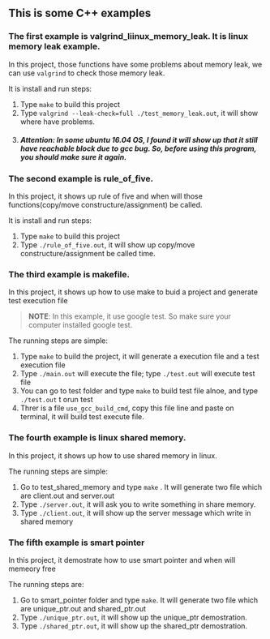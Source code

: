 ## This is some C++ examples

### The first example is valgrind_liinux_memory_leak. It is linux memory leak example.

In this project, those functions have some problems about memory leak, we can use `valgrind` to check those memory leak.

It is install and run steps: 
1. Type `` make `` to build this project 
2. Type ``valgrind --leak-check=full ./test_memory_leak.out``, it will show where have problems.
3. ##### Attention:  In some ubuntu 16.04 OS, I found it will show up that it still have reachable block due to gcc bug. So, before using this program, you should make sure it again.


### The second example is rule_of_five.

In this project, it shows up rule of five and when will those functions(copy/move constructure/assignment) be called.

It is install and run steps: 
1. Type ``make`` to build this project
2. Type ``./rule_of_five.out``, it will show up copy/move constructure/assignment be called time.


### The third example is makefile.
In this project, it shows up how to use make to buid a project and generate test execution file

> __NOTE__: 
In this example, it use google test. So make sure your computer installed google test.

The running steps are simple:
1. Type ``make`` to build the project, it will generate a execution file and a test execution file
2. Type ``./main.out`` will execute the file; type ``./test.out`` will execute test file
3. You can go to test folder and type ``make`` to build test file alnoe, and type ``./test.out`` t orun test
4. Threr is a file ``use_gcc_build_cmd``, copy this file line and paste on terminal, it will build test execute file.

### The fourth example is linux shared memory.
In this project, it shows up how to use shared memory in linux.


The running steps are simple:
1. Go to test_shared_memory and type ``make`` . It will generate two file which are client.out and server.out
2. Type ``./server.out``, it will ask you to write something in share memory.
3. Type ``./client.out``, it will show up the server message which write in shared memory

### The fifth example is smart pointer
In this project, it demostrate how to use smart pointer and when will memeory free

The running steps are:
1. Go to smart_pointer folder and type ``make``. It will generate two file which are unique_ptr.out and shared_ptr.out
2. Type ``./unique_ptr.out``, it will show up the unique_ptr demostration.
2. Type ``./shared_ptr.out``, it will show up the shared_ptr demostration.
